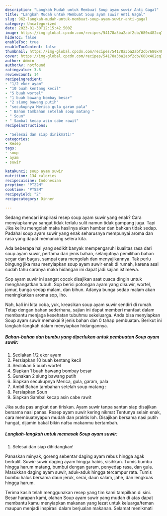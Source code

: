 ```yaml
---
description: "Langkah Mudah untuk Membuat Soup ayam suwir Anti Gagal"
title: "Langkah Mudah untuk Membuat Soup ayam suwir Anti Gagal"
slug: 962-langkah-mudah-untuk-membuat-soup-ayam-suwir-anti-gagal
category: Uncategorized
date: 2023-01-30T12:15:42.500Z
image: https://img-global.cpcdn.com/recipes/54178a3ba2abf2cb/680x482cq70/soup-ayam-suwir-foto-resep-utama.jpg
hideToc: false
enableToc: true
enableTocContent: false
thumbnail: https://img-global.cpcdn.com/recipes/54178a3ba2abf2cb/680x482cq70/soup-ayam-suwir-foto-resep-utama.jpg
cover: https://img-global.cpcdn.com/recipes/54178a3ba2abf2cb/680x482cq70/soup-ayam-suwir-foto-resep-utama.jpg
author: Admin
authorAv: notfound
ratingvalue: 3.6
reviewcount: 14
recipeingredient:
- "1/2 ekor ayam"
- "10 buah kentang kecil"
- "5 buah wortel"
- "1 buah bawang bombay besar"
- "2 siung bawang putih"
- "secukupnya Merica gula garam pala"
- " Bahan tambahan setelah soup matang "
- " Soun"
- " Sambal kecap asin cabe rawit"
recipeinstructions:

- "Selesai dan siap dinikmati!"
categories:
- Resep
tags:
- soup
- ayam
- suwir

katakunci: soup ayam suwir 
nutrition: 134 calories
recipecuisine: Indonesian
preptime: "PT22M"
cooktime: "PT52M"
recipeyield: "2"
recipecategory: Dinner

---
```



Sedang mencari inspirasi resep soup ayam suwir yang enak? Cara menyiapkannya sangat tidak terlalu sulit namun tidak gampang juga. Tapi Jika keliru mengolah maka hasilnya akan hambar dan bahkan tidak sedap. Padahal soup ayam suwir yang enak seharusnya mempunyai aroma dan rasa yang dapat memancing selera kita.


Ada beberapa hal yang sedikit banyak mempengaruhi kualitas rasa dari soup ayam suwir, pertama dari jenis bahan, selanjutnya pemilihan bahan segar dan bagus, sampai cara mengolah dan menyajikannya. Tak perlu bingung jika mau menyiapkan soup ayam suwir enak di rumah, karena asal sudah tahu caranya maka hidangan ini dapat jadi sajian istimewa.

Sop ayam suwir ini sangat cocok disajikan saat cuaca dingin untuk menghangatkan tubuh. Sop berisi potongan ayam yang disuwir, wortel, jamur, bunga sedap malam, dan bihun. Adanya bunga sedap malam akan meningkatkan aroma sop, lho.


Nah, kali ini kita coba, yuk, kreasikan soup ayam suwir sendiri di rumah. Tetap dengan bahan sederhana, sajian ini dapat memberi manfaat dalam membantu menjaga kesehatan tubuhmu sekeluarga. Anda bisa menyiapkan Soup ayam suwir memakai 9 jenis bahan dan 0 tahap pembuatan. Berikut ini langkah-langkah dalam menyiapkan hidangannya.

<!--inarticleads1-->

##### Bahan-bahan dan bumbu yang diperlukan untuk pembuatan Soup ayam suwir:

1. Sediakan 1/2 ekor ayam
1. Persiapkan 10 buah kentang kecil
1. Sediakan 5 buah wortel
1. Siapkan 1 buah bawang bombay besar
1. Gunakan 2 siung bawang putih
1. Siapkan secukupnya Merica, gula, garam, pala
1. Ambil  Bahan tambahan setelah soup matang :
1. Persiapkan  Soun
1. Siapkan  Sambal kecap asin cabe rawit


Jika suda pas angkat dan tiriskan. Ayam suwir tanpa santan siap disajikan bersama nasi panas. Resep ayam suwir kering nikmat Tentunya selain enak, cara membuatnyapun mudah dan praktis loh. Disajikan bersama nasi putih hangat, dijamin bakal bikin nafsu makanmu bertambah. 

<!--inarticleads2-->

##### Langkah-langkah untuk memasak Soup ayam suwir:


1. Selesai dan siap dihidangkan!

Panaskan minyak, goreng sebentar daging ayam rebus hingga agak berkulit. Suwir-suwir daging ayam hingga habis, sisihkan. Tumis bumbu hingga harum matang, bumbui dengan garam, penyedap rasa, dan gula. Masukkan daging ayam suwir, aduk-aduk hingga tercampur rata. Tumis bumbu halus bersama daun jeruk, serai, daun salam, jahe, dan lengkuas hingga harum. 

Terima kasih telah menggunakan resep yang tim kami tampilkan di sini. Besar harapan kami, olahan Soup ayam suwir yang mudah di atas dapat membantu kamu menyiapkan makanan yang lezat untuk keluarga/teman maupun menjadi inspirasi dalam berjualan makanan. Selamat menikmati
